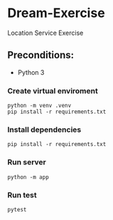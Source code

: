 # Dream-Exercise

Location Service Exercise

## Preconditions:

- Python 3

### Create virtual enviroment

```
python -m venv .venv
pip install -r requirements.txt
```

### Install dependencies

```
pip install -r requirements.txt
```

### Run server

```
python -m app
```

### Run test

```
pytest
```